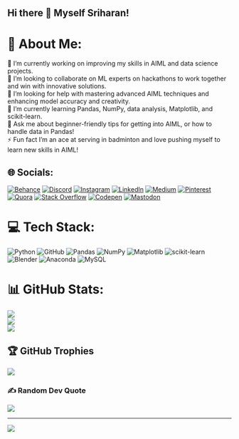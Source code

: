 ## Hi there 👋 Myself Sriharan!
# 💫 About Me:
🔭 I’m currently working on improving my skills in AIML and data science projects.<br>👯 I’m looking to collaborate on ML experts on hackathons to work together and win with innovative solutions.<br>🤝 I’m looking for help with mastering advanced AIML techniques and enhancing model accuracy and creativity.<br>🌱 I’m currently learning Pandas, NumPy, data analysis, Matplotlib, and scikit-learn.<br>💬 Ask me about beginner-friendly tips for getting into AIML, or how to handle data in Pandas!<br>⚡ Fun fact I’m an ace at serving in badminton and love pushing myself to learn new skills in AIML!


## 🌐 Socials:
[![Behance](https://img.shields.io/badge/Behance-1769ff?logo=behance&logoColor=white)](https://www.behance.net/sriharanrajesh) [![Discord](https://img.shields.io/badge/Discord-%237289DA.svg?logo=discord&logoColor=white)](https://discord.gg/https://discord.gg/UpmMrfqz) [![Instagram](https://img.shields.io/badge/Instagram-%23E4405F.svg?logo=Instagram&logoColor=white)](https://instagram.com/malfoy_1218) [![LinkedIn](https://img.shields.io/badge/LinkedIn-%230077B5.svg?logo=linkedin&logoColor=white)](https://www.linkedin.com/in/sriharan-rajesh-329844319/) [![Medium](https://img.shields.io/badge/Medium-12100E?logo=medium&logoColor=white)](https://medium.com/@sriharanrajesh22) [![Pinterest](https://img.shields.io/badge/Pinterest-%23E60023.svg?logo=Pinterest&logoColor=white)](https://in.pinterest.com/sriharanrajesh/) [![Quora](https://img.shields.io/badge/Quora-%23B92B27.svg?logo=Quora&logoColor=white)](https://www.quora.com/profile/Sriharan-Rajesh) [![Stack Overflow](https://img.shields.io/badge/-Stackoverflow-FE7A16?logo=stack-overflow&logoColor=white)](https://stackoverflow.com/users/28208166/sriharan-rajesh) [![Codepen](https://img.shields.io/badge/Codepen-000000?style=for-the-badge&logo=codepen&logoColor=white)](https://codepen.io/Sriharan-Rajesh) [![Mastodon](https://img.shields.io/badge/-MASTODON-%232B90D9?style=for-the-badge&logo=mastodon&logoColor=white)](https://mastodon.social/@_SriharanRajesh) 

# 💻 Tech Stack:
![Python](https://img.shields.io/badge/python-3670A0?style=for-the-badge&logo=python&logoColor=ffdd54) ![GitHub](https://img.shields.io/badge/github-%23121011.svg?style=for-the-badge&logo=github&logoColor=white) ![Pandas](https://img.shields.io/badge/pandas-%23150458.svg?style=for-the-badge&logo=pandas&logoColor=white) ![NumPy](https://img.shields.io/badge/numpy-%23013243.svg?style=for-the-badge&logo=numpy&logoColor=white) ![Matplotlib](https://img.shields.io/badge/Matplotlib-%23ffffff.svg?style=for-the-badge&logo=matplotlib&logoColor=black)
 ![scikit-learn](https://img.shields.io/badge/scikit--learn-%23F7931E.svg?style=for-the-badge&logo=scikit-learn&logoColor=white) ![Blender](https://img.shields.io/badge/blender-%23F5792A.svg?style=for-the-badge&logo=blender&logoColor=white) ![Anaconda](https://img.shields.io/badge/Anaconda-%2344A833.svg?style=for-the-badge&logo=anaconda&logoColor=white) ![MySQL](https://img.shields.io/badge/mysql-4479A1.svg?style=for-the-badge&logo=mysql&logoColor=white) 
# 📊 GitHub Stats:
![](https://github-readme-stats.vercel.app/api?username=Skogz22&theme=dark&hide_border=false&include_all_commits=false&count_private=false)<br/>
![](https://github-readme-streak-stats.herokuapp.com/?user=Skogz22&theme=dark&hide_border=false)<br/>
![](https://github-readme-stats.vercel.app/api/top-langs/?username=Skogz22&theme=dark&hide_border=false&include_all_commits=false&count_private=false&layout=compact)

## 🏆 GitHub Trophies
![](https://github-profile-trophy.vercel.app/?username=Skogz22&theme=radical&no-frame=false&no-bg=false&margin-w=4)

### ✍️ Random Dev Quote
![](https://quotes-github-readme.vercel.app/api?type=horizontal&theme=radical)



---
[![](https://visitcount.itsvg.in/api?id=Skogz22&icon=0&color=11)](https://visitcount.itsvg.in)

